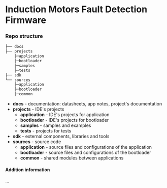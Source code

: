 # Induction Motors Fault Detection Firmware

###	Repo structure

 
```C
├── docs
├── projects
	├─application
	├─bootloader
	├─samples
	├─tests
├── sdk
└── sources
	├─application
	├─bootloader
	├─common
```
          
- **docs** - documentation: datasheets, app notes, project's documentation
- **projects** - IDE's projects
    + **application** - IDE's projects for application
    + **bootloader** - IDE's projects for bootloader
    + **samples** - samples and examples
    + **tests** - projects for tests
- **sdk** - external components, libraries and tools
- **sources** - source code
    + **application** - source files and configurations of the application
    + **bootloader** - source files and configurations of the bootloader
    + **common** - shared modules between applications

#### Addition information
...
